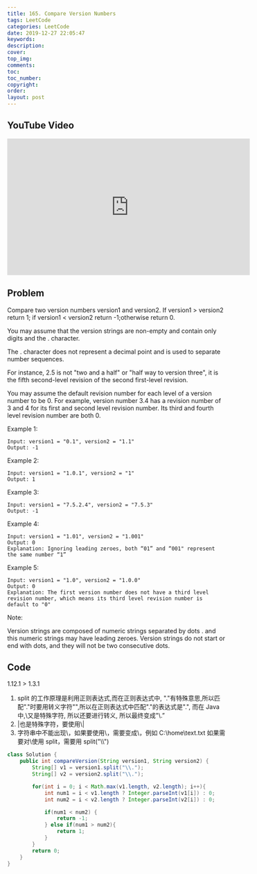```yaml
---
title: 165. Compare Version Numbers
tags: LeetCode
categories: LeetCode
date: 2019-12-27 22:05:47
keywords:
description:
cover:
top_img:
comments:
toc:
toc_number:
copyright:
order:
layout: post
---
```


## YouTube Video

<iframe width="560" height="315" src="https://www.youtube.com/embed/ycgUISujdMI" frameborder="0" allow="accelerometer; autoplay; encrypted-media; gyroscope; picture-in-picture" allowfullscreen></iframe>

## Problem

Compare two version numbers version1 and version2.
If version1 > version2 return 1; if version1 < version2 return -1;otherwise return 0.

You may assume that the version strings are non-empty and contain only digits and the . character.

The . character does not represent a decimal point and is used to separate number sequences.

For instance, 2.5 is not "two and a half" or "half way to version three", it is the fifth second-level revision of the second first-level revision.

You may assume the default revision number for each level of a version number to be 0. For example, version number 3.4 has a revision number of 3 and 4 for its first and second level revision number. Its third and fourth level revision number are both 0.

Example 1:

```
Input: version1 = "0.1", version2 = "1.1"
Output: -1
```

Example 2:

```
Input: version1 = "1.0.1", version2 = "1"
Output: 1
```

Example 3:

```
Input: version1 = "7.5.2.4", version2 = "7.5.3"
Output: -1
```

Example 4:

```
Input: version1 = "1.01", version2 = "1.001"
Output: 0
Explanation: Ignoring leading zeroes, both “01” and “001" represent the same number “1”
```

Example 5:

```
Input: version1 = "1.0", version2 = "1.0.0"
Output: 0
Explanation: The first version number does not have a third level revision number, which means its third level revision number is default to "0"
```

Note:

Version strings are composed of numeric strings separated by dots . and this numeric strings may have leading zeroes.
Version strings do not start or end with dots, and they will not be two consecutive dots.

## Code

1.12.1 > 1.3.1

1. split 的工作原理是利用正则表达式,而在正则表达式中, "."有特殊意思,所以匹配"."时要用转义字符"\",所以在正则表达式中匹配"."的表达式是"\.", 而在 Java 中,\又是特殊字符, 所以还要进行转义, 所以最终变成"\\.”
2. |也是特殊字符，要使用\\|
3. 字符串中不能出现\，如果要使用\，需要变成\\，例如 C:\\home\\text.txt
   如果需要对\使用 split，需要用 split("\\\\")

```java
class Solution {
    public int compareVersion(String version1, String version2) {
        String[] v1 = version1.split("\\.");
        String[] v2 = version2.split("\\.");

        for(int i = 0; i < Math.max(v1.length, v2.length); i++){
            int num1 = i < v1.length ? Integer.parseInt(v1[i]) : 0;
            int num2 = i < v2.length ? Integer.parseInt(v2[i]) : 0;

            if(num1 < num2) {
                return -1;
            } else if(num1 > num2){
                return 1;
            }
        }
        return 0;
    }
}
```
